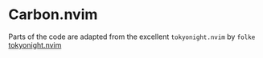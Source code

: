 # Carbon.nvim

Parts of the code are adapted from the excellent `tokyonight.nvim` by `folke` [tokyonight.nvim](https://github.com/folke/tokyonight.nvim)
